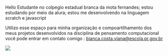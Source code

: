 Hello
Estudante no colpegio estadual branca da mota fernandes;
estou estudando por meio da alura;
estou me desenvolvendo na linguagem scratch e javascript

Utilizo esse espaço para minha organização e compoartilhamento dos meus projetos desenvolvidos na disciplina de pensamento computacional
você pode entrar em contato comigo : bianca.costa.viana@escola.pr.gov.br

![](https://tenor.com/pt-BR/view/omori-gif-10316498)

